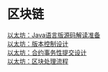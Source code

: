 # 区块链

[以太坊：Java语言版源码解读准备](./以太坊：Java语言版源码解读准备/以太坊：Java语言版源码解读准备.md)  
[以太坊：版本控制设计](./以太坊：版本控制设计/以太坊：版本控制设计.md)  
[以太坊：合约事务性提交设计](./以太坊：合约事务性提交设计/以太坊：合约事务性提交设计.md)  
[以太坊：区块处理流程](./以太坊：区块处理流程/以太坊：区块处理流程.md)  
